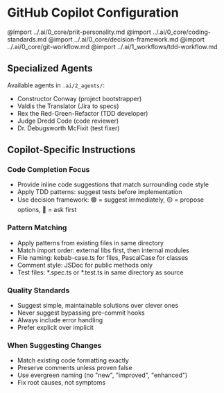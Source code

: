 # GitHub Copilot Configuration

<!-- Import shared agent-agnostic core -->
@import ../.ai/0_core/priit-personality.md
@import ../.ai/0_core/coding-standards.md
@import ../.ai/0_core/decision-framework.md
@import ../.ai/0_core/git-workflow.md
@import ../.ai/1_workflows/tdd-workflow.md

## Specialized Agents

Available agents in `.ai/2_agents/`:
- Constructor Conway (project bootstrapper)
- Valdis the Translator (Jira to specs)
- Rex the Red-Green-Refactor (TDD developer)
- Judge Dredd Code (code reviewer)
- Dr. Debugsworth McFixit (test fixer)

## Copilot-Specific Instructions

### Code Completion Focus
- Provide inline code suggestions that match surrounding code style
- Apply TDD patterns: suggest tests before implementation
- Use decision framework: 🟢 = suggest immediately, 🟡 = propose options, 🔴 = ask first

### Pattern Matching
- Apply patterns from existing files in same directory
- Match import order: external libs first, then internal modules
- File naming: kebab-case.ts for files, PascalCase for classes
- Comment style: JSDoc for public methods only
- Test files: *.spec.ts or *.test.ts in same directory as source

### Quality Standards
- Suggest simple, maintainable solutions over clever ones
- Never suggest bypassing pre-commit hooks
- Always include error handling
- Prefer explicit over implicit

### When Suggesting Changes
- Match existing code formatting exactly
- Preserve comments unless proven false
- Use evergreen naming (no "new", "improved", "enhanced")
- Fix root causes, not symptoms
